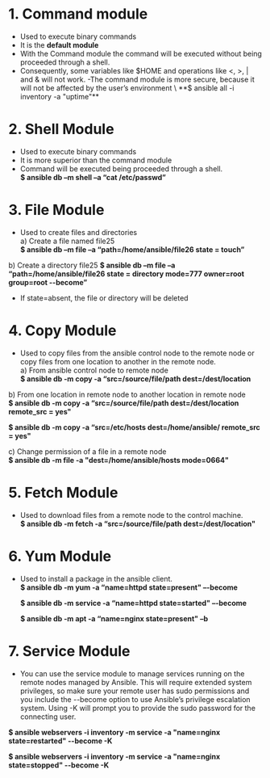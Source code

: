 # **1. Command module**
- Used to execute binary commands
- It is the **default module**
- With the Command module the command will be executed without being proceeded through a shell.
- Consequently, some variables like $HOME and operations like <, >, | and & will not work.
-The command module is more secure, because it will not be affected by the user’s environment \
 **$ ansible all -i inventory -a "uptime"**

# **2. Shell Module**
- Used to execute binary commands
- It is more superior than the command module
- Command will be executed being proceeded through a shell. \
   **$ ansible db –m shell –a “cat /etc/passwd”**

# **3. File Module**
- Used to create files and directories \
 a) Create a file named file25 \
  **$ ansible db –m file –a “path=/home/ansible/file26 state = touch”**

 b) Create a directory file25
  **$ ansible db –m file –a “path=/home/ansible/file26 state = directory mode=777 owner=root group=root --become”**

- If state=absent, the file or directory will be deleted

# **4. Copy Module**
- Used to copy files from the ansible control node to the remote
node or copy files from one location to another in the remote
node. \
 a) From ansible control node to remote node \
  **$ ansible db -m copy -a “src=/source/file/path dest=/dest/location**

 b) From one location in remote node to another location in remote node \
  **$ ansible db -m copy -a “src=/source/file/path dest=/dest/location remote_src = yes"**

  **$ ansible db -m copy -a “src=/etc/hosts dest=/home/ansible/ remote_src = yes"**

 c) Change permission of a file in a remote node \
  **$ ansible db -m file -a "dest=/home/ansible/hosts mode=0664"**

# **5. Fetch Module**
- Used to download files from a remote node to the control machine. \
  **$ ansible db -m fetch -a “src=/source/file/path dest=/dest/location"**

# **6. Yum Module**
- Used to install a package in the ansible client. \
  **$ ansible db -m yum -a “name=httpd state=present" –-become**

  **$ ansible db -m service -a “name=httpd state=started" –-become**

  **$ ansible db -m apt -a “name=nginx state=present" –b**

# **7. Service Module**
- You can use the service module to manage services running on the remote nodes managed by Ansible. This will require extended system privileges, so make sure your remote user has sudo permissions and you include the --become option to use Ansible’s privilege escalation system. Using -K will prompt you to provide the sudo password for the connecting user.

**$ ansible webservers -i inventory -m service -a "name=nginx state=restarted" --become  -K**

**$ ansible webservers -i inventory -m service -a "name=nginx state=stopped" --become  -K**
